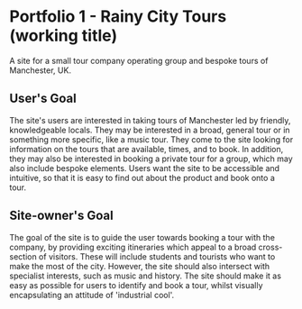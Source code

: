 # Portfolio 1 - Rainy City Tours (working title)

A site for a small tour company operating group and bespoke tours of Manchester, UK.

## User's Goal

The site's users are interested in taking tours of Manchester led by friendly, knowledgeable locals. They may be interested in a broad, general tour or in something more specific, like a music tour. They come to the site looking for information on the tours that are available, times, and to book.
In addition, they may also be interested in booking a private tour for a group, which may also include bespoke elements.
Users want the site to be accessible and intuitive, so that it is easy to find out about the product and book onto a tour.

## Site-owner's Goal

The goal of the site is to guide the user towards booking a tour with the company, by providing exciting itineraries which appeal to a broad cross-section of visitors.
These will include students and tourists who want to make the most of the city. However, the site should also intersect with specialist interests, such as music and history.
The site should make it as easy as possible for users to identify and book a tour, whilst visually encapsulating an attitude of 'industrial cool'.